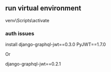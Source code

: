 ## run virtual environment

venv\Scripts\activate

### auth issues

install
django-graphql-jwt==0.3.0
PyJWT==1.7.0

Or

django-graphql-jwt==0.2.1
